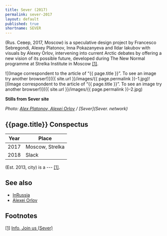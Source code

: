 ```yaml
---
title: Sever (2017)
permalink: sever-2017
layout: default
published: true
shortname: SEVER
---
```

(Rus. Север, 2017, Moscow) is a speculative design project by Francesco Sebregondi, Alexey Platonov, Inna Pokazanyeva and Ildar Iakubov with visuals by Alexey Orlov, intervening into current Arctic debates by offering a new vision of its possible future, developed during The New Normal programme at Strelka Institute in Moscow <span id="a1">[\[1\]](#f1)</span>.

![(Image correspondent to the article of “{{ page.title }}”. To see an image try another browser!)]({{ site.url }}/images/{{ page.permalink }}-1.jpg)![(Image correspondent to the article of “{{ page.title }}”. To see an image try another browser!)]({{ site.url }}/images/{{ page.permalink }}-2.jpg)

**Stills from Sever site**

*Photo: [Alex Platonov, Alexei Orlov](index) / [Sever](Sever. network)*

## {{page.title}} Conspectus

|Year|Place|
|-|-|
|2017|Moscow, Strelka|
|2018|Slack|

(Est. 2013, city) is a --- <span id="a1">[\[1\]](#f1)</span>.


## See also

+ [InRussia](inrussia)
+ [Alexei Orlov](orlov-alexei)

## Footnotes

[[1]](#a1) <span id="f1"></span> [Info, Join us (Sever)](http://sever.network/)
